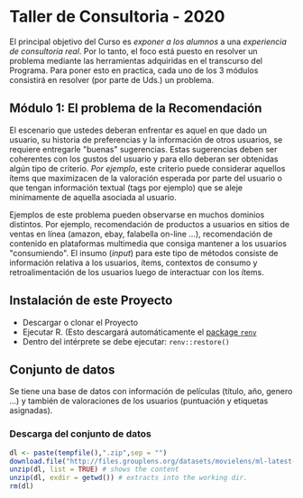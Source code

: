 # Taller de Consultoria - 2020


El principal objetivo del Curso es *exponer a los alumnos* a una *experiencia de consultoría real*. 
Por lo tanto, el foco está puesto en resolver un problema mediante las herramientas adquiridas en el 
transcurso del Programa. Para poner esto en practica, cada uno de los 3 módulos 
consistirá en resolver (por parte de Uds.) un problema.


## Módulo 1: El problema de la Recomendación

El escenario que ustedes deberan enfrentar es aquel en que dado un usuario, su historia de preferencias y la información de otros usuarios, se requiere entregarle "buenas" sugerencias. Estas sugerencias deben ser coherentes con los gustos del usuario y para ello deberan ser obtenidas algún tipo de criterio. *Por ejemplo*, este criterio puede considerar aquellos ítems que maximizacen de la valoración esperada por parte del usuario o que tengan información textual (tags por ejemplo) que se aleje minimamente de aquella asociada al usuario.

Ejemplos de este problema pueden observarse en muchos dominios distintos. Por ejemplo, recomendación de productos a usuarios en sitios de ventas en línea (amazon, ebay, falabella on-line ...), recomendación de contenido en plataformas multimedia que consiga mantener a los usuarios "consumiendo". El insumo (*input*) para este tipo de métodos consiste de información relativa a los usuarios, ítems, contextos de consumo y retroalimentación de los usuarios luego de interactuar con los ítems.

## Instalación de este Proyecto

* Descargar o clonar el Proyecto
* Ejecutar R. (Esto descargará automáticamente el [package `renv`](https://rstudio.github.io/renv/) 
* Dentro del intérprete se debe ejecutar: `renv::restore()`

## Conjunto de datos

Se tiene una base de datos con información de películas (título, año, genero ...) y
también de valoraciones de los usuarios (puntuación y etiquetas asignadas).

### Descarga del conjunto de datos

```r
dl <- paste(tempfile(),".zip",sep = "")
download.file("http://files.grouplens.org/datasets/movielens/ml-latest-small.zip", dl)
unzip(dl, list = TRUE) # shows the content
unzip(dl, exdir = getwd()) # extracts into the working dir.
rm(dl)
```
